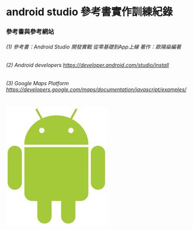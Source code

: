 # android studio 參考書實作訓練紀錄

### 參考書與參考網站

###### (1) 參考書：Android Studio 開發實戰 從零基礎到App上線 著作：歐陽燊編著

###### (2) Android developers https://developer.android.com/studio/install

###### (3) Google Maps Platform https://developers.google.com/maps/documentation/javascript/examples/

# ![Android logo](img/Android_baby.jpg "Android logo")